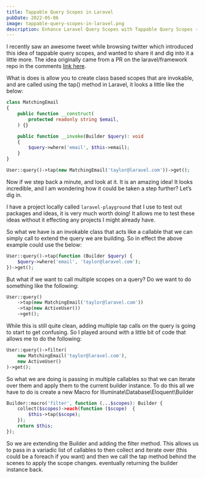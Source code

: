```yaml
---
title: Tappable Query Scopes in Laravel
pubDate: 2022-05-06
image: tappable-query-scopes-in-laravel.png
description: Enhance Laravel Query Scopes with Tappable Query Scopes - Learn about tappable query scopes in Laravel, a clean way to apply multiple scopes.
---
```


I recently saw an awesome tweet while browsing twitter which introduced this idea of tappable query scopes, and wanted to share it and dig into it a little more. The idea originally came from a PR on the laravel/framework repo in the comments [link here](https://github.com/laravel/framework/pull/42111#issuecomment-1116944244).

What is does is allow you to create class based scopes that are invokable, and are called using the tap() method in Laravel, it looks a little like the below:

```php
class MatchingEmail
{
    public function __construct(
        protected readonly string $email,
    ) {}

    public function __invoke(Builder $query): void
    {
        $query->where('email', $this->email);
    }
}

User::query()->tap(new MatchingEmail('taylor@laravel.com'))->get();
```

Now if we step back a minute, and look at it. It is an amazing idea! It looks incredible, and I am wondering how it could be taken a step further? Let’s dig in.

I have a project locally called `laravel-playground` that I use to test out packages and ideas, it is very much worth doing! It allows me to test these ideas without it effecting any projects I might already have.

So what we have is an invokable class that acts like a callable that we can simply call to extend the query we are building. So in effect the above example could use the below:

```php
User::query()->tap(function (Builder $query) {
    $query->where('email', 'taylor@laravel.com');
})->get();
```

But what if we want to call multiple scopes on a query? Do we want to do something like the following:

```php
User::query()
    ->tap(new MatchingEmail('taylor@laravel.com'))
    ->tap(new ActiveUser())
    ->get();
```

While this is still quite clean, adding multiple tap calls on the query is going to start to get confusing. So I played around with a little bit of code that allows me to do the following:

```php
User::query()->filter(
    new MatchingEmail('taylor@laravel.com'),
    new ActiveUser()
)->get();
```

So what we are doing is passing in multiple callables so that we can iterate over them and apply them to the current builder instance. To do this all we have to do is create a new Macro for Illuminate\Database\Eloquent\Builder

```php
Builder::macro('filter', function (...$scopes): Builder {
    collect($scopes)->each(function ($scope)  {
        $this->tap($scope);
    });
    return $this;
});
```

So we are extending the Builder and adding the filter method. This allows us to pass in a variadic list of callables to then collect and iterate over (this could be a foreach if you want) and then we call the tap method behind the scenes to apply the scope changes. eventually returning the builder instance back.
